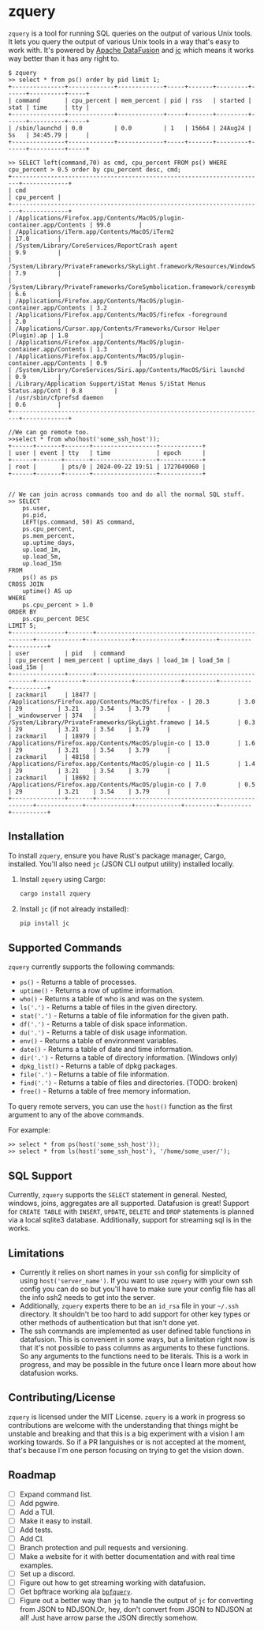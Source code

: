 # zquery

`zquery` is a tool for running SQL queries on the output of various Unix tools. It lets you query the output of various Unix tools in a way that's easy to work with. It's powered by [Apache DataFusion](https://datafusion.apache.org/) and [jc](https://github.com/kellyjonbrazil/jc) which means it works way better than it has any right to.

```
$ zquery 
>> select * from ps() order by pid limit 1;
+---------------+-------------+-------------+-----+-------+---------+------+----------+-----+
| command       | cpu_percent | mem_percent | pid | rss   | started | stat | time     | tty |
+---------------+-------------+-------------+-----+-------+---------+------+----------+-----+
| /sbin/launchd | 0.0         | 0.0         | 1   | 15664 | 24Aug24 | Ss   | 34:45.79 |     |
+---------------+-------------+-------------+-----+-------+---------+------+----------+-----+

>> SELECT left(command,70) as cmd, cpu_percent FROM ps() WHERE cpu_percent > 0.5 order by cpu_percent desc, cmd;
+------------------------------------------------------------------------+-------------+
| cmd                                                                    | cpu_percent |
+------------------------------------------------------------------------+-------------+
| /Applications/Firefox.app/Contents/MacOS/plugin-container.app/Contents | 99.0        |
| /Applications/iTerm.app/Contents/MacOS/iTerm2                          | 17.0        |
| /System/Library/CoreServices/ReportCrash agent                         | 9.9         |
| /System/Library/PrivateFrameworks/SkyLight.framework/Resources/WindowS | 7.9         |
| /System/Library/PrivateFrameworks/CoreSymbolication.framework/coresymb | 6.6         |
| /Applications/Firefox.app/Contents/MacOS/plugin-container.app/Contents | 3.2         |
| /Applications/Firefox.app/Contents/MacOS/firefox -foreground           | 2.0         |
| /Applications/Cursor.app/Contents/Frameworks/Cursor Helper (Plugin).ap | 1.8         |
| /Applications/Firefox.app/Contents/MacOS/plugin-container.app/Contents | 1.3         |
| /Applications/Firefox.app/Contents/MacOS/plugin-container.app/Contents | 0.9         |
| /System/Library/CoreServices/Siri.app/Contents/MacOS/Siri launchd      | 0.9         |
| /Library/Application Support/iStat Menus 5/iStat Menus Status.app/Cont | 0.8         |
| /usr/sbin/cfprefsd daemon                                              | 0.6         |
+------------------------------------------------------------------------+-------------+

//We can go remote too.
>>select * from who(host('some_ssh_host'));
+------+-------+-------+------------------+------------+
| user | event | tty   | time             | epoch      |
+------+-------+-------+------------------+------------+
| root |       | pts/0 | 2024-09-22 19:51 | 1727049060 |
+------+-------+-------+------------------+------------+


// We can join across commands too and do all the normal SQL stuff.
>> SELECT
    ps.user,
    ps.pid,
    LEFT(ps.command, 50) AS command,
    ps.cpu_percent,
    ps.mem_percent,
    up.uptime_days,
    up.load_1m,
    up.load_5m,
    up.load_15m
FROM
    ps() as ps
CROSS JOIN
    uptime() AS up
WHERE
    ps.cpu_percent > 1.0
ORDER BY
    ps.cpu_percent DESC
LIMIT 5;
+---------------+-------+----------------------------------------------------+-------------+-------------+-------------+---------+---------+----------+
| user          | pid   | command                                            | cpu_percent | mem_percent | uptime_days | load_1m | load_5m | load_15m |
+---------------+-------+----------------------------------------------------+-------------+-------------+-------------+---------+---------+----------+
| zackmaril     | 18477 | /Applications/Firefox.app/Contents/MacOS/firefox - | 20.3        | 3.0         | 29          | 3.21    | 3.54    | 3.79     |
| _windowserver | 374   | /System/Library/PrivateFrameworks/SkyLight.framewo | 14.5        | 0.3         | 29          | 3.21    | 3.54    | 3.79     |
| zackmaril     | 18979 | /Applications/Firefox.app/Contents/MacOS/plugin-co | 13.0        | 1.6         | 29          | 3.21    | 3.54    | 3.79     |
| zackmaril     | 48158 | /Applications/Firefox.app/Contents/MacOS/plugin-co | 11.5        | 1.4         | 29          | 3.21    | 3.54    | 3.79     |
| zackmaril     | 18692 | /Applications/Firefox.app/Contents/MacOS/plugin-co | 7.0         | 0.5         | 29          | 3.21    | 3.54    | 3.79     |
+---------------+-------+----------------------------------------------------+-------------+-------------+-------------+---------+---------+----------+
```


## Installation

To install `zquery`, ensure you have Rust's package manager, Cargo, installed. You'll also need `jc` (JSON CLI output utility) installed locally.

1. Install `zquery` using Cargo:

   ```bash
   cargo install zquery
   ```

2. Install `jc` (if not already installed):

   ```bash
   pip install jc
   ```

## Supported Commands

`zquery` currently supports the following commands:

- `ps()` - Returns a table of processes.
- `uptime()` - Returns a row of uptime information.
- `who()` - Returns a table of who is and was on the system.
- `ls('.')` - Returns a table of files in the given directory.
- `stat('.')` - Returns a table of file information for the given path.
- `df('.')` - Returns a table of disk space information.
- `du('.')` - Returns a table of disk usage information.
- `env()` - Returns a table of environment variables.
- `date()` - Returns a table of date and time information.
- `dir('.')` - Returns a table of directory information. (Windows only)
- `dpkg_list()` - Returns a table of dpkg packages. 
- `file('.')` - Returns a table of file information. 
- `find('.')` - Returns a table of files and directories.  (TODO: broken)
- `free()` - Returns a table of free memory information.

To query remote servers, you can use the `host()` function as the first argument to any of the above commands.

For example: 
```
>> select * from ps(host('some_ssh_host'));
>> select * from ls(host('some_ssh_host'), '/home/some_user/');
```
## SQL Support

Currently, `zquery` supports the `SELECT` statement in general. Nested, windows, joins, aggregates are all supported. Datafusion is great! Support for `CREATE TABLE` with `INSERT`, `UPDATE`, `DELETE` and `DROP` statements is planned via a local sqlite3 database. Additionally, support for streaming sql is in the works. 

## Limitations 

* Currently it relies on short names in your `ssh` config for simplicity of using `host('server_name')`. If you want to use `zquery` with your own ssh config you can do so but you'll have to make sure your config file has all the info ssh2 needs to get into the server.
* Additionally, `zquery` experts there to be an `id_rsa` file in your `~/.ssh` directory. It shouldn't be too hard to add support for other key types or other methods of authentication but that isn't done yet.
* The ssh commands are implemented as user defined table functions in datafusion. This is convenient in some ways, but a limitation right now is that it's not possible to pass columns as arguments to these functions. So any arguments to the functions need to be literals. This is a work in progress, and may be possible in the future once I learn more about how datafusion works.

## Contributing/License

`zquery` is licensed under the MIT License. `zquery` is a work in progress so contributions are welcome with the understanding that things might be unstable and breaking and that this is a big experiment with a vision I am working towards. So if a PR languishes or is not accepted at the moment, that's because I'm one person focusing on trying to get the vision down. 

## Roadmap 

- [ ] Expand command list. 
- [ ] Add pgwire.
- [ ] Add a TUI. 
- [ ] Make it easy to install.
- [ ] Add tests. 
- [ ] Add CI.
- [ ] Branch protection and pull requests and versioning.
- [ ] Make a website for it with better documentation and with real time examples.
- [ ] Set up a discord.
- [ ] Figure out how to get streaming working with datafusion. 
- [ ] Get bpftrace working ala [`bpfquery`](https://bpfquery.com).
- [ ] Figure out a better way than `jq` to handle the output of `jc` for converting from JSON to NDJSON.Or, hey, don't convert from JSON to NDJSON at all! Just have arrow parse the JSON directly somehow.
